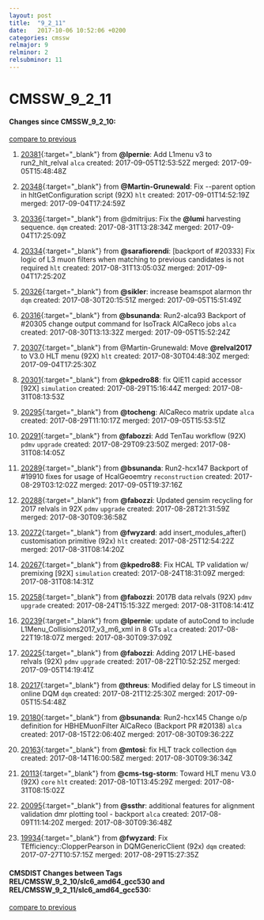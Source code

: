 ```yaml
---
layout: post
title:  "9_2_11"
date:   2017-10-06 10:52:06 +0200
categories: cmssw
relmajor: 9
relminor: 2
relsubminor: 11
---
```


# CMSSW_9_2_11
#### Changes since CMSSW_9_2_10:
[compare to previous](https://github.com/cms-sw/cmssw/compare/CMSSW_9_2_10...CMSSW_9_2_11)



1. [20381](http://github.com/cms-sw/cmssw/pull/20381){:target="_blank"}  from **@lpernie**: Add L1menu v3 to run2_hlt_relval `alca`  created: 2017-09-05T12:53:52Z merged: 2017-09-05T15:48:48Z

1. [20348](http://github.com/cms-sw/cmssw/pull/20348){:target="_blank"}  from **@Martin-Grunewald**: Fix --parent option in hltGetConfiguration script (92X) `hlt`  created: 2017-09-01T14:52:19Z merged: 2017-09-04T17:24:59Z

1. [20336](http://github.com/cms-sw/cmssw/pull/20336){:target="_blank"}  from @dmitrijus: Fix the **@lumi** harvesting sequence. `dqm`  created: 2017-08-31T13:28:34Z merged: 2017-09-04T17:25:09Z

1. [20334](http://github.com/cms-sw/cmssw/pull/20334){:target="_blank"}  from **@sarafiorendi**: [backport of #20333] Fix logic of L3 muon filters when matching to previous candidates is not required `hlt`  created: 2017-08-31T13:05:03Z merged: 2017-09-04T17:25:20Z

1. [20326](http://github.com/cms-sw/cmssw/pull/20326){:target="_blank"}  from **@sikler**: increase beamspot alarmon thr `dqm`  created: 2017-08-30T20:15:51Z merged: 2017-09-05T15:51:49Z

1. [20316](http://github.com/cms-sw/cmssw/pull/20316){:target="_blank"}  from **@bsunanda**: Run2-alca93 Backport of #20305 change output command for IsoTrack AlCaReco jobs `alca`  created: 2017-08-30T13:13:32Z merged: 2017-09-05T15:52:24Z

1. [20307](http://github.com/cms-sw/cmssw/pull/20307){:target="_blank"}  from @Martin-Grunewald: Move **@relval2017** to V3.0 HLT menu (92X) `hlt`  created: 2017-08-30T04:48:30Z merged: 2017-09-04T17:25:30Z

1. [20301](http://github.com/cms-sw/cmssw/pull/20301){:target="_blank"}  from **@kpedro88**: fix QIE11 capid accessor [92X] `simulation`  created: 2017-08-29T15:16:44Z merged: 2017-08-31T08:13:53Z

1. [20295](http://github.com/cms-sw/cmssw/pull/20295){:target="_blank"}  from **@tocheng**: AlCaReco matrix update  `alca`  created: 2017-08-29T11:10:17Z merged: 2017-09-05T15:53:51Z

1. [20291](http://github.com/cms-sw/cmssw/pull/20291){:target="_blank"}  from **@fabozzi**: Add TenTau workflow (92X) `pdmv`  `upgrade`  created: 2017-08-29T09:23:50Z merged: 2017-08-31T08:14:05Z

1. [20289](http://github.com/cms-sw/cmssw/pull/20289){:target="_blank"}  from **@bsunanda**: Run2-hcx147 Backport  of #19910 fixes for usage of HcalGeoemtry `reconstruction`  created: 2017-08-29T03:12:02Z merged: 2017-09-05T19:37:16Z

1. [20288](http://github.com/cms-sw/cmssw/pull/20288){:target="_blank"}  from **@fabozzi**: Updated gensim recycling for 2017 relvals in 92X `pdmv`  `upgrade`  created: 2017-08-28T21:31:59Z merged: 2017-08-30T09:36:58Z

1. [20272](http://github.com/cms-sw/cmssw/pull/20272){:target="_blank"}  from **@fwyzard**: add insert_modules_after() customisation primitive (92x) `hlt`  created: 2017-08-25T12:54:22Z merged: 2017-08-31T08:14:20Z

1. [20267](http://github.com/cms-sw/cmssw/pull/20267){:target="_blank"}  from **@kpedro88**: Fix HCAL TP validation w/ premixing [92X] `simulation`  created: 2017-08-24T18:31:09Z merged: 2017-08-31T08:14:31Z

1. [20258](http://github.com/cms-sw/cmssw/pull/20258){:target="_blank"}  from **@fabozzi**: 2017B data relvals (92X) `pdmv`  `upgrade`  created: 2017-08-24T15:15:32Z merged: 2017-08-31T08:14:41Z

1. [20239](http://github.com/cms-sw/cmssw/pull/20239){:target="_blank"}  from **@lpernie**: update of autoCond to include L1Menu_Collisions2017_v3_m6_xml in 8 GTs `alca`  created: 2017-08-22T19:18:07Z merged: 2017-08-30T09:37:09Z

1. [20225](http://github.com/cms-sw/cmssw/pull/20225){:target="_blank"}  from **@fabozzi**: Adding 2017 LHE-based relvals (92X) `pdmv`  `upgrade`  created: 2017-08-22T10:52:25Z merged: 2017-09-05T14:19:41Z

1. [20217](http://github.com/cms-sw/cmssw/pull/20217){:target="_blank"}  from **@threus**: Modified delay for LS timeout in online DQM `dqm`  created: 2017-08-21T12:25:30Z merged: 2017-09-05T15:54:48Z

1. [20180](http://github.com/cms-sw/cmssw/pull/20180){:target="_blank"}  from **@bsunanda**: Run2-hcx145 Change o/p definition for HBHEMuonFilter AlCaReco (Backport PR #20138) `alca`  created: 2017-08-15T22:06:40Z merged: 2017-08-30T09:36:22Z

1. [20163](http://github.com/cms-sw/cmssw/pull/20163){:target="_blank"}  from **@mtosi**: fix HLT track collection `dqm`  created: 2017-08-14T16:00:58Z merged: 2017-08-30T09:36:34Z

1. [20113](http://github.com/cms-sw/cmssw/pull/20113){:target="_blank"}  from **@cms-tsg-storm**: Toward HLT menu V3.0 (92X) `core`  `hlt`  created: 2017-08-10T13:45:29Z merged: 2017-08-31T08:15:02Z

1. [20095](http://github.com/cms-sw/cmssw/pull/20095){:target="_blank"}  from **@ssthr**: additional features for alignment validation dmr plotting tool - backport `alca`  created: 2017-08-09T11:14:20Z merged: 2017-08-30T09:36:48Z

1. [19934](http://github.com/cms-sw/cmssw/pull/19934){:target="_blank"}  from **@fwyzard**: Fix TEfficiency::ClopperPearson in DQMGenericClient (92x) `dqm`  created: 2017-07-27T10:57:15Z merged: 2017-08-29T15:27:35Z

#### CMSDIST Changes between Tags REL/CMSSW_9_2_10/slc6_amd64_gcc530 and REL/CMSSW_9_2_11/slc6_amd64_gcc530:
[compare to previous](https://github.com/cms-sw/cmsdist/compare/REL/CMSSW_9_2_10/slc6_amd64_gcc530...REL/CMSSW_9_2_11/slc6_amd64_gcc530)


